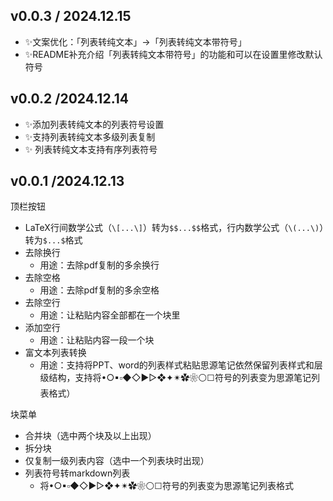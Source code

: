 ## v0.0.3 / 2024.12.15
- ✨文案优化：「列表转纯文本」→「列表转纯文本带符号」
- ✨README补充介绍「列表转纯文本带符号」的功能和可以在设置里修改默认符号

## v0.0.2 /2024.12.14

- ✨添加列表转纯文本的列表符号设置
- ✨支持列表转纯文本多级列表复制
- ✨ 列表转纯文本支持有序列表符号


## v0.0.1 /2024.12.13

顶栏按钮

* LaTeX行间数学公式（`\[...\]`）转为`$$...$$`格式，行内数学公式（`\(...\)`）转为`$...$`格式
* 去除换行
  * 用途：去除pdf复制的多余换行
* 去除空格
  * 用途：去除pdf复制的多余空格
* 去除空行
  * 用途：让粘贴内容全部都在一个块里
* 添加空行
  * 用途：让粘贴内容一段一个块
* 富文本列表转换
  * 用途：支持将PPT、word的列表样式粘贴思源笔记依然保留列表样式和层级结构，支持将•○▪▫◆◇►▻❖✦✴✿❀⚪☐符号的列表变为思源笔记列表格式）

块菜单

* 合并块（选中两个块及以上出现）
* 拆分块
* 仅复制一级列表内容（选中一个列表块时出现）
* 列表符号转markdown列表
  * 将•○▪▫◆◇►▻❖✦✴✿❀⚪☐符号的列表变为思源笔记列表格式